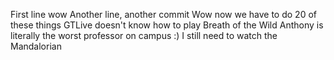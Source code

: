 First line wow
Another line, another commit
Wow now we have to do 20  of these things
GTLive doesn't know how to play Breath of the Wild
Anthony is literally the worst professor on campus :)
I still need to watch the Mandalorian